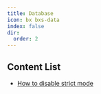 ```yaml
---
title: Database
icon: bx bxs-data
index: false
dir:
  order: 2
---
```


## Content List

- [How to disable strict mode](../database/disable-strict-mode.md)
